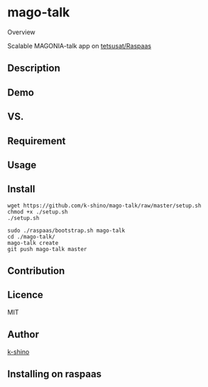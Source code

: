 mago-talk
====

Overview

Scalable MAGONIA-talk app on [tetsusat/Raspaas](https://github.com/tetsusat/raspaas)

## Description

## Demo

## VS. 

## Requirement

## Usage

## Install

```
wget https://github.com/k-shino/mago-talk/raw/master/setup.sh
chmod +x ./setup.sh
./setup.sh

sudo ./raspaas/bootstrap.sh mago-talk
cd ./mago-talk/
mago-talk create
git push mago-talk master
```

## Contribution

## Licence

MIT

## Author

[k-shino](https://github.com/k-shino)


## Installing on raspaas


